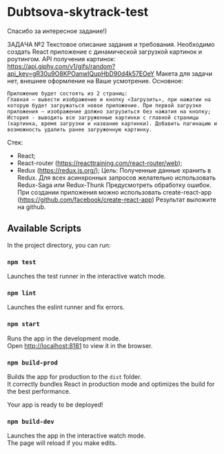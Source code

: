 # Dubtsova-skytrack-test

Спасибо за интересное задание!)

ЗАДАЧА №2
Текстовое описание задания и требования. 
Необходимо создать React приложение с динамической загрузкой картинок и роутингом.
API получения картинок: 
https://api.giphy.com/v1/gifs/random?api_key=gR30u9O8KPOanwIQupHbD90d4k57EOeY
Макета для задачи нет, внешнее оформление на Ваше усмотрение. 
Основное:
```
Приложение будет состоять из 2 страниц:
Главная — вывести изображение и кнопку «Загрузить», при нажатии на которую будет загружаться новое приложение. При первой загрузке приложения — изображение должно загрузиться без нажатия на кнопку;
История - выводить все загруженные картинки с главной страницы (картинка, время загрузки и название картинки). Добавить пагинацию и возможность удалить ранее загруженную картинку.
```
Стек:
* React;
* React-router (https://reacttraining.com/react-router/web);
* Redux (https://redux.js.org/);
Цель:
Полученные данные хранить в Redux.
Для всех асинхронных запросов желательно использовать Redux-Saga или Redux-Thunk
Предусмотреть обработку ошибок.
При создании приложения можно использовать create-react-app (https://github.com/facebook/create-react-app)
Результат выложите на github.

## Available Scripts

In the project directory, you can run:

### `npm test`

Launches the test runner in the interactive watch mode.<br>

### `npm lint`

Launches the eslint runner and fix errors.<br>

### `npm start`

Runs the app in the development mode.<br>
Open [http://localhost:8181](http://localhost:8181) to view it in the browser.<br>

### `npm build-prod`

Builds the app for production to the `dist` folder.<br>
It correctly bundles React in production mode and optimizes the build for the best performance.<br>

Your app is ready to be deployed!

### `npm build-dev`

Launches the app in the interactive watch mode.<br>
The page will reload if you make edits.

